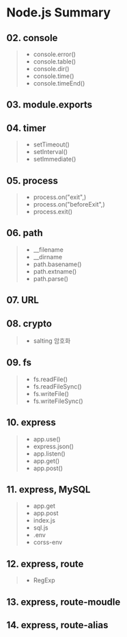 # Node.js Summary

## 02. console

> - console.error()
> - console.table()
> - console.dir()
> - console.time()
> - console.timeEnd()

## 03. module.exports

## 04. timer

> - setTimeout()
> - setInterval()
> - setImmediate()

## 05. process

> - process.on("exit",)
> - process.on("beforeExit",)
> - process.exit()

## 06. path

> - \_\_filename
> - \_\_dirname
> - path.basename()
> - path.extname()
> - path.parse()

## 07. URL

## 08. crypto

> - salting 암호화

## 09. fs

> - fs.readFile()
> - fs.readFileSync()
> - fs.writeFile()
> - fs.writeFileSync()

## 10. express

> - app.use()
> - express.json()
> - app.listen()
> - app.get()
> - app.post()

## 11. express, MySQL

> - app.get
> - app.post
> - index.js
> - sql.js
> - .env
> - corss-env

## 12. express, route

> - RegExp

## 13. express, route-moudle

## 14. express, route-alias
